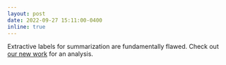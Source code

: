 ```yaml
---
layout: post
date: 2022-09-27 15:11:00-0400
inline: true
---
```

Extractive labels for summarization are fundamentally flawed. Check out [our new work](https://arxiv.org/pdf/2209.12714.pdf) for an analysis.
